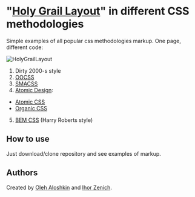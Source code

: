 # "[Holy Grail Layout](https://en.wikipedia.org/wiki/Holy_Grail_(web_design))" in different CSS methodologies

Simple examples of all popular css methodologies markup.
One page, different code:

![HolyGrailLayout](https://upload.wikimedia.org/wikipedia/commons/thumb/a/ad/HolyGrail.svg/440px-HolyGrail.svg.png)

1. Dirty 2000-s style
2. [OOCSS](https://www.smashingmagazine.com/2011/12/an-introduction-to-object-oriented-css-oocss/)
3. [SMACSS](https://smacss.com)
4. [Atomic Design](http://atomicdesign.bradfrost.com/chapter-2/):
 - [Atomic CSS](http://acss.io)
 - [Organic CSS](http://krasimir.github.io/organic-css/)
5. [BEM CSS](http://csswizardry.com/2015/08/bemit-taking-the-bem-naming-convention-a-step-further/) (Harry Roberts style)

## How to use

Just download/clone repository and see examples of markup. 

## Authors

Created by [Oleh Aloshkin](https://github.com/AleshaOleg) and [Ihor Zenich](https://github.com/IhorZenich).
